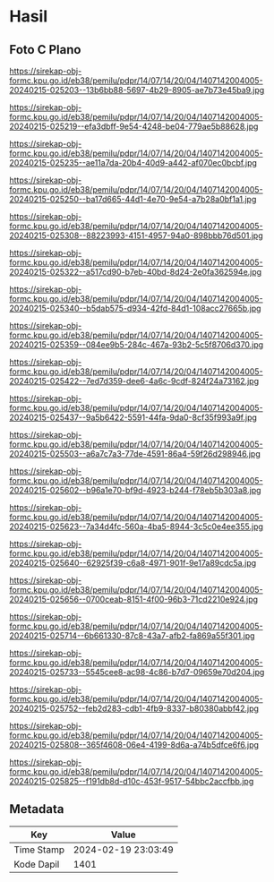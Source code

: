 # Hasil

## Foto C Plano

https://sirekap-obj-formc.kpu.go.id/eb38/pemilu/pdpr/14/07/14/20/04/1407142004005-20240215-025203--13b6bb88-5697-4b29-8905-ae7b73e45ba9.jpg

https://sirekap-obj-formc.kpu.go.id/eb38/pemilu/pdpr/14/07/14/20/04/1407142004005-20240215-025219--efa3dbff-9e54-4248-be04-779ae5b88628.jpg

https://sirekap-obj-formc.kpu.go.id/eb38/pemilu/pdpr/14/07/14/20/04/1407142004005-20240215-025235--ae11a7da-20b4-40d9-a442-af070ec0bcbf.jpg

https://sirekap-obj-formc.kpu.go.id/eb38/pemilu/pdpr/14/07/14/20/04/1407142004005-20240215-025250--ba17d665-44d1-4e70-9e54-a7b28a0bf1a1.jpg

https://sirekap-obj-formc.kpu.go.id/eb38/pemilu/pdpr/14/07/14/20/04/1407142004005-20240215-025308--88223993-4151-4957-94a0-898bbb76d501.jpg

https://sirekap-obj-formc.kpu.go.id/eb38/pemilu/pdpr/14/07/14/20/04/1407142004005-20240215-025322--a517cd90-b7eb-40bd-8d24-2e0fa362594e.jpg

https://sirekap-obj-formc.kpu.go.id/eb38/pemilu/pdpr/14/07/14/20/04/1407142004005-20240215-025340--b5dab575-d934-42fd-84d1-108acc27665b.jpg

https://sirekap-obj-formc.kpu.go.id/eb38/pemilu/pdpr/14/07/14/20/04/1407142004005-20240215-025359--084ee9b5-284c-467a-93b2-5c5f8706d370.jpg

https://sirekap-obj-formc.kpu.go.id/eb38/pemilu/pdpr/14/07/14/20/04/1407142004005-20240215-025422--7ed7d359-dee6-4a6c-9cdf-824f24a73162.jpg

https://sirekap-obj-formc.kpu.go.id/eb38/pemilu/pdpr/14/07/14/20/04/1407142004005-20240215-025437--9a5b6422-5591-44fa-9da0-8cf35f993a9f.jpg

https://sirekap-obj-formc.kpu.go.id/eb38/pemilu/pdpr/14/07/14/20/04/1407142004005-20240215-025503--a6a7c7a3-77de-4591-86a4-59f26d298946.jpg

https://sirekap-obj-formc.kpu.go.id/eb38/pemilu/pdpr/14/07/14/20/04/1407142004005-20240215-025602--b96a1e70-bf9d-4923-b244-f78eb5b303a8.jpg

https://sirekap-obj-formc.kpu.go.id/eb38/pemilu/pdpr/14/07/14/20/04/1407142004005-20240215-025623--7a34d4fc-560a-4ba5-8944-3c5c0e4ee355.jpg

https://sirekap-obj-formc.kpu.go.id/eb38/pemilu/pdpr/14/07/14/20/04/1407142004005-20240215-025640--62925f39-c6a8-4971-901f-9e17a89cdc5a.jpg

https://sirekap-obj-formc.kpu.go.id/eb38/pemilu/pdpr/14/07/14/20/04/1407142004005-20240215-025656--0700ceab-8151-4f00-96b3-71cd2210e924.jpg

https://sirekap-obj-formc.kpu.go.id/eb38/pemilu/pdpr/14/07/14/20/04/1407142004005-20240215-025714--6b661330-87c8-43a7-afb2-fa869a55f301.jpg

https://sirekap-obj-formc.kpu.go.id/eb38/pemilu/pdpr/14/07/14/20/04/1407142004005-20240215-025733--5545cee8-ac98-4c86-b7d7-09659e70d204.jpg

https://sirekap-obj-formc.kpu.go.id/eb38/pemilu/pdpr/14/07/14/20/04/1407142004005-20240215-025752--feb2d283-cdb1-4fb9-8337-b80380abbf42.jpg

https://sirekap-obj-formc.kpu.go.id/eb38/pemilu/pdpr/14/07/14/20/04/1407142004005-20240215-025808--365f4608-06e4-4199-8d6a-a74b5dfce6f6.jpg

https://sirekap-obj-formc.kpu.go.id/eb38/pemilu/pdpr/14/07/14/20/04/1407142004005-20240215-025825--f191db8d-d10c-453f-9517-54bbc2accfbb.jpg


## Metadata

| Key        | Value               |
| ---------- | ------------------- |
| Time Stamp | 2024-02-19 23:03:49 |
| Kode Dapil | 1401                |



